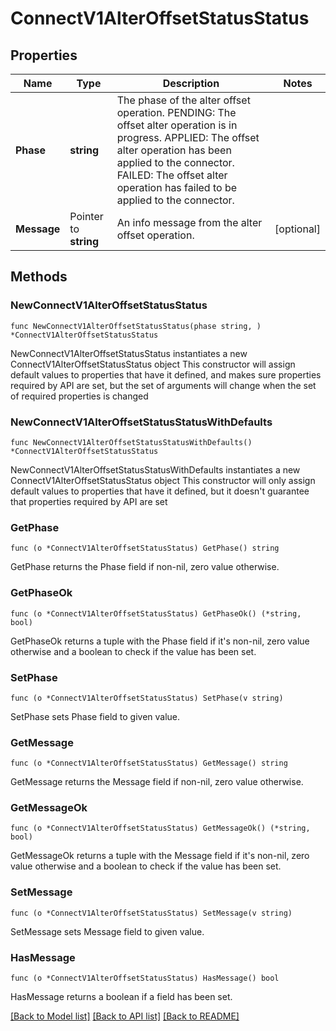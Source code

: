 # ConnectV1AlterOffsetStatusStatus

## Properties

Name | Type | Description | Notes
------------ | ------------- | ------------- | -------------
**Phase** | **string** | The phase of the alter offset operation.   PENDING: The offset alter operation is in progress.  APPLIED: The offset alter operation has been applied to the connector.  FAILED:  The offset alter operation has failed to be applied to the connector. | 
**Message** | Pointer to **string** | An info message from the alter offset operation. | [optional] 

## Methods

### NewConnectV1AlterOffsetStatusStatus

`func NewConnectV1AlterOffsetStatusStatus(phase string, ) *ConnectV1AlterOffsetStatusStatus`

NewConnectV1AlterOffsetStatusStatus instantiates a new ConnectV1AlterOffsetStatusStatus object
This constructor will assign default values to properties that have it defined,
and makes sure properties required by API are set, but the set of arguments
will change when the set of required properties is changed

### NewConnectV1AlterOffsetStatusStatusWithDefaults

`func NewConnectV1AlterOffsetStatusStatusWithDefaults() *ConnectV1AlterOffsetStatusStatus`

NewConnectV1AlterOffsetStatusStatusWithDefaults instantiates a new ConnectV1AlterOffsetStatusStatus object
This constructor will only assign default values to properties that have it defined,
but it doesn't guarantee that properties required by API are set

### GetPhase

`func (o *ConnectV1AlterOffsetStatusStatus) GetPhase() string`

GetPhase returns the Phase field if non-nil, zero value otherwise.

### GetPhaseOk

`func (o *ConnectV1AlterOffsetStatusStatus) GetPhaseOk() (*string, bool)`

GetPhaseOk returns a tuple with the Phase field if it's non-nil, zero value otherwise
and a boolean to check if the value has been set.

### SetPhase

`func (o *ConnectV1AlterOffsetStatusStatus) SetPhase(v string)`

SetPhase sets Phase field to given value.


### GetMessage

`func (o *ConnectV1AlterOffsetStatusStatus) GetMessage() string`

GetMessage returns the Message field if non-nil, zero value otherwise.

### GetMessageOk

`func (o *ConnectV1AlterOffsetStatusStatus) GetMessageOk() (*string, bool)`

GetMessageOk returns a tuple with the Message field if it's non-nil, zero value otherwise
and a boolean to check if the value has been set.

### SetMessage

`func (o *ConnectV1AlterOffsetStatusStatus) SetMessage(v string)`

SetMessage sets Message field to given value.

### HasMessage

`func (o *ConnectV1AlterOffsetStatusStatus) HasMessage() bool`

HasMessage returns a boolean if a field has been set.


[[Back to Model list]](../README.md#documentation-for-models) [[Back to API list]](../README.md#documentation-for-api-endpoints) [[Back to README]](../README.md)



